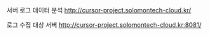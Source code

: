 서버 로그 데이터 분석
http://cursor-project.solomontech-cloud.kr/

로그 수집 대상 서버
http://cursor-project.solomontech-cloud.kr:8081/
